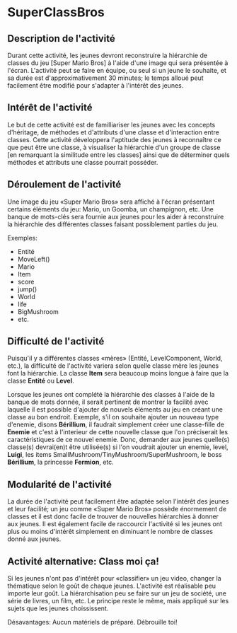 # SuperClassBros

## Description de l'activité
Durant cette activité, les jeunes devront reconstruire la hiérarchie de classes
du jeu [Super Mario Bros] à l'aide d'une image qui sera présentée à l'écran.
L'activité peut se faire en équipe, ou seul si un jeune le souhaite, et sa
durée est d'approximativement 30 minutes; le temps alloué peut facilement être
modifié pour s'adapter à l'intérêt des jeunes.

## Intérêt de l'activité
Le but de cette activité est de familliariser les jeunes avec les concepts
d'héritage, de méthodes et d'attributs d'une classe et d'interaction entre
classes. Cette activité développera l'aptitude des jeunes à reconnaître ce que
peut être une classe, à visualiser la hiérarchie d'un groupe de classe
[en remarquant la similitude entre les classes] ainsi que de déterminer quels
méthodes et attributs une classe pourrait posséder.

## Déroulement de l'activité
Une image du jeu «Super Mario Bros» sera affiché à l'écran présentant certains
éléments du jeu: Mario, un Goomba, un champignon, etc. Une banque de mots-clés
sera fournie aux jeunes pour les aider à reconstruire la hiérarchie des
différentes classes faisant possiblement parties du jeu.
  
  
Exemples:  
*   Entité
*   MoveLeft()
*   Mario
*   Item
*   score
*   jump()
*   World
*   life
*   BigMushroom
*   etc.
  
## Difficulté de l'activité
Puisqu'il y a différentes classes «mères» (Entité, LevelComponent, World, etc.),
la difficulté de l'activité variera selon quelle classe mère les jeunes font
la hiérarchie. La classe __Item__ sera beaucoup moins longue à faire que la 
classe __Entité__ ou __Level__.  
  
Lorsque les jeunes ont complété la hiérarchie des classes à l'aide de la banque
de mots donnée, il serait pertinent de montrer la facilité avec laquelle il est
possible d'ajouter de nouvels éléments au jeu en créant une classe
au bon endroit. Exemple, s'il on souhaite ajouter un nouveau type d'enemie, 
disons __Bérillium__, il faudrait simplement créer une classe-fille de __Enemie__
et c'est à l'interieur de cette nouvelle classe que l'on préciserait les 
caractéristiques de ce nouvel enemie. Donc, demander aux jeunes quelle(s)
classe(s) devrai(en)t être utilisée(s) si l'on voudrait ajouter un enemie, level,
__Luigi__, les items SmallMushroom/TinyMushroom/SuperMushroom, le boss __Bérillium__,
la princesse __Fermion__, etc.  
  
## Modularité de l'activité
La durée de l'activité peut facilement être adaptée selon l'intérêt des jeunes
et leur facilité; un jeu comme «Super Mario Bros» possède énormement de classes
et il est donc facile de trouver de nouvelles hiérarchies à donner aux jeunes. 
Il est également facile de raccourcir l'activité si les jeunes ont plus ou moins
d'intérêt simplement en diminuant le nombre de classes donné aux jeunes.

## Activité alternative: Class moi ça!
Si les jeunes n'ont pas d'intérêt pour «classifier» un jeu video, changer la 
thématique selon le goût de chaque jeunes. L'activité est réalisable peu importe
leur goût. La hiérarchisation peu se faire sur un jeu de société, une série 
de livres, un film, etc. Le principe reste le même, mais appliqué sur les sujets
que les jeunes choississent.  
  
Désavantages: Aucun matériels de préparé. Débrouille toi!
